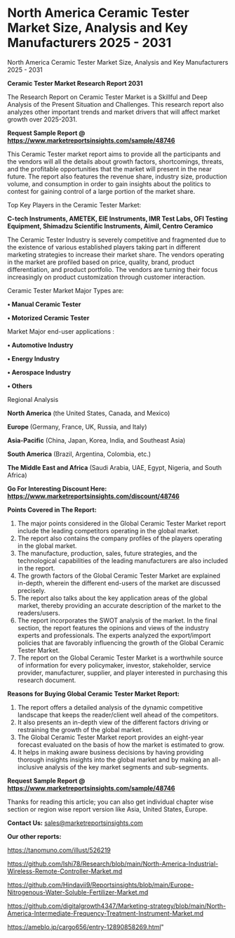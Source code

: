 # North America Ceramic Tester Market Size, Analysis and Key Manufacturers 2025 - 2031
North America Ceramic Tester Market Size, Analysis and Key Manufacturers 2025 - 2031

<strong>Ceramic Tester Market Research Report 2031</strong>

The Research Report on Ceramic Tester Market is a Skillful and Deep Analysis of the Present Situation and Challenges. This research report also analyzes other important trends and market drivers that will affect market growth over 2025-2031.

<strong>Request Sample Report @ <a href=https://www.marketreportsinsights.com/sample/48746>https://www.marketreportsinsights.com/sample/48746</a></strong>

This Ceramic Tester market report aims to provide all the participants and the vendors will all the details about growth factors, shortcomings, threats, and the profitable opportunities that the market will present in the near future. The report also features the revenue share, industry size, production volume, and consumption in order to gain insights about the politics to contest for gaining control of a large portion of the market share.

Top Key Players in the Ceramic Tester Market:

<strong>C-tech Instruments, AMETEK, EIE Instruments, IMR Test Labs, OFI Testing Equipment, Shimadzu Scientific Instruments, Aimil, Centro Ceramico</strong>

The Ceramic Tester Industry is severely competitive and fragmented due to the existence of various established players taking part in different marketing strategies to increase their market share. The vendors operating in the market are profiled based on price, quality, brand, product differentiation, and product portfolio. The vendors are turning their focus increasingly on product customization through customer interaction.

Ceramic Tester Market Major Types are:

<strong>•  Manual Ceramic Tester

•  Motorized Ceramic Tester</strong>

Market Major end-user applications :

<strong>•  Automotive Industry

•  Energy Industry

•  Aerospace Industry

•  Others</strong>

Regional Analysis

</u><strong><b>North America</b></strong> (the United States, Canada, and Mexico)

<strong><b>Europe </b></strong>(Germany, France, UK, Russia, and Italy)

<strong><b>Asia-Pacific</b></strong> (China, Japan, Korea, India, and Southeast Asia)

<strong><b>South America</b></strong> (Brazil, Argentina, Colombia, etc.)

<strong><b>The Middle East and Africa</b></strong> (Saudi Arabia, UAE, Egypt, Nigeria, and South Africa)

<strong>Go For Interesting Discount Here: <a href=https://www.marketreportsinsights.com/discount/48746>https://www.marketreportsinsights.com/discount/48746</a></strong>

<strong>Points Covered in The Report:</strong>
<ol>
  <li>The major points considered in the Global Ceramic Tester Market report include the leading competitors operating in the global market.</li>
  <li>The report also contains the company profiles of the players operating in the global market.</li>
  <li>The manufacture, production, sales, future strategies, and the technological capabilities of the leading manufacturers are also included in the report.</li>
  <li>The growth factors of the Global Ceramic Tester Market are explained in-depth, wherein the different end-users of the market are discussed precisely.</li>
  <li>The report also talks about the key application areas of the global market, thereby providing an accurate description of the market to the readers/users.</li>
  <li>The report incorporates the SWOT analysis of the market. In the final section, the report features the opinions and views of the industry experts and professionals. The experts analyzed the export/import policies that are favorably influencing the growth of the Global Ceramic Tester Market.</li>
  <li>The report on the Global Ceramic Tester Market is a worthwhile source of information for every policymaker, investor, stakeholder, service provider, manufacturer, supplier, and player interested in purchasing this research document.</li>
</ol>
<strong>Reasons for Buying Global Ceramic Tester Market Report:</strong>

<ol>
  <li>The report offers a detailed analysis of the dynamic competitive landscape that keeps the reader/client well ahead of the competitors.</li>
  <li>It also presents an in-depth view of the different factors driving or restraining the growth of the global market.</li>
  <li>The Global Ceramic Tester Market report provides an eight-year forecast evaluated on the basis of how the market is estimated to grow.</li>
  <li>It helps in making aware business decisions by having providing thorough insights insights into the global market and by making an all-inclusive analysis of the key market segments and sub-segments.</li>
</ol>
<strong>Request Sample Report @ <a href=https://www.marketreportsinsights.com/sample/48746>https://www.marketreportsinsights.com/sample/48746</a></strong>


Thanks for reading this article; you can also get individual chapter wise section or region wise report version like Asia, United States, Europe.

<strong>Contact Us:</strong>
sales@marketreportsinsights.com

<strong>Our other reports:</strong>

<a href=https://tanomuno.com/illust/526219>https://tanomuno.com/illust/526219</a>

<a href=https://github.com/Ishi78/Research/blob/main/North-America-Industrial-Wireless-Remote-Controller-Market.md>https://github.com/Ishi78/Research/blob/main/North-America-Industrial-Wireless-Remote-Controller-Market.md</a>

<a href=https://github.com/Hindavii9/Reportsinsights/blob/main/Europe-Nitrogenous-Water-Soluble-Fertilizer-Market.md>https://github.com/Hindavii9/Reportsinsights/blob/main/Europe-Nitrogenous-Water-Soluble-Fertilizer-Market.md</a>

<a href=https://github.com/digitalgrowth4347/Marketing-strategy/blob/main/North-America-Intermediate-Frequency-Treatment-Instrument-Market.md>https://github.com/digitalgrowth4347/Marketing-strategy/blob/main/North-America-Intermediate-Frequency-Treatment-Instrument-Market.md</a>

<a href=https://ameblo.jp/cargo656/entry-12890858269.html>https://ameblo.jp/cargo656/entry-12890858269.html</a>"
